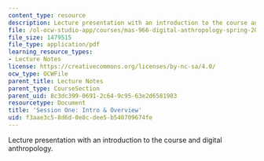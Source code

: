 ```yaml
---
content_type: resource
description: Lecture presentation with an introduction to the course and digital anthropology.
file: /ol-ocw-studio-app/courses/mas-966-digital-anthropology-spring-2003/f3aae3c58d6d0e8cdee5b540709674fe_daintro.pdf
file_size: 1479515
file_type: application/pdf
learning_resource_types:
- Lecture Notes
license: https://creativecommons.org/licenses/by-nc-sa/4.0/
ocw_type: OCWFile
parent_title: Lecture Notes
parent_type: CourseSection
parent_uid: 8c3dc399-0691-2c64-9c95-63e2d6581983
resourcetype: Document
title: 'Session One: Intro & Overview'
uid: f3aae3c5-8d6d-0e8c-dee5-b540709674fe
---
```

Lecture presentation with an introduction to the course and digital anthropology.
